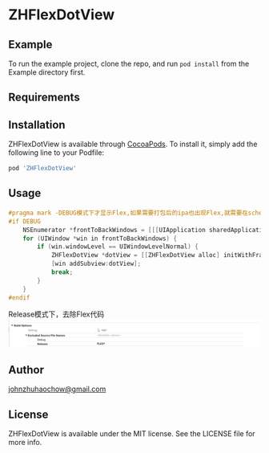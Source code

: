 # ZHFlexDotView


## Example

To run the example project, clone the repo, and run `pod install` from the Example directory first.

## Requirements

## Installation

ZHFlexDotView is available through [CocoaPods](https://cocoapods.org). To install
it, simply add the following line to your Podfile:

```ruby
pod 'ZHFlexDotView'
```

## Usage
```Objective-C
#pragma mark -DEBUG模式下才显示Flex,如果需要打包后的ipa也出现Flex,就需要在scheme中配置Archive时为debug
#if DEBUG
	NSEnumerator *frontToBackWindows = [[[UIApplication sharedApplication] windows] reverseObjectEnumerator];
	for (UIWindow *win in frontToBackWindows) {
		if (win.windowLevel == UIWindowLevelNormal) {
			ZHFlexDotView *dotView = [[ZHFlexDotView alloc] initWithFrame:CGRectMake(0, 200, 60, 60)];
			[win addSubview:dotView];
			break;
		}
	}
#endif
```
Release模式下，去除Flex代码
![image](https://github.com/zhouzhuhao/ZHFlexDotView/blob/master/images/WeChat8b62ad6f28a90d4fba0f23ea455f566e.png)


## Author

johnzhuhaochow@gmail.com

## License

ZHFlexDotView is available under the MIT license. See the LICENSE file for more info.
